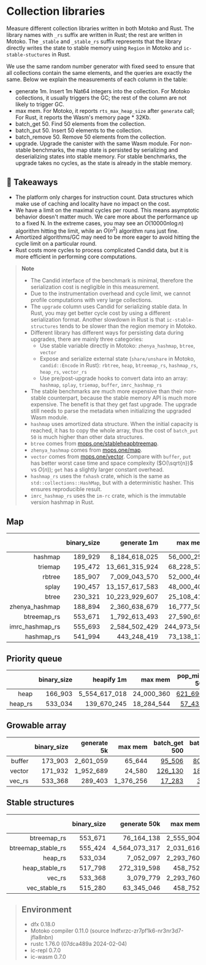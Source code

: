 # Collection libraries

Measure different collection libraries written in both Motoko and Rust. 
The library names with `_rs` suffix are written in Rust; the rest are written in Motoko.
The `_stable` and `_stable_rs` suffix represents that the library directly writes the state to stable memory using `Region` in Motoko and `ic-stable-stuctures` in Rust.

We use the same random number generator with fixed seed to ensure that all collections contain
the same elements, and the queries are exactly the same. Below we explain the measurements of each column in the table:

* generate 1m. Insert 1m Nat64 integers into the collection. For Motoko collections, it usually triggers the GC; the rest of the column are not likely to trigger GC.
* max mem. For Motoko, it reports `rts_max_heap_size` after `generate` call; For Rust, it reports the Wasm's memory page * 32Kb.
* batch_get 50. Find 50 elements from the collection.
* batch_put 50. Insert 50 elements to the collection.
* batch_remove 50. Remove 50 elements from the collection.
* upgrade. Upgrade the canister with the same Wasm module. For non-stable benchmarks, the map state is persisted by serializing and deserializing states into stable memory. For stable benchmarks, the upgrade takes no cycles, as the state is already in the stable memory.

## **💎 Takeaways**

* The platform only charges for instruction count. Data structures which make use of caching and locality have no impact on the cost.
* We have a limit on the maximal cycles per round. This means asymptotic behavior doesn't matter much. We care more about the performance up to a fixed N. In the extreme cases, you may see an $O(10000 n\log n)$ algorithm hitting the limit, while an $O(n^2)$ algorithm runs just fine.
* Amortized algorithms/GC may need to be more eager to avoid hitting the cycle limit on a particular round.
* Rust costs more cycles to process complicated Candid data, but it is more efficient in performing core computations.

> **Note**
>
> * The Candid interface of the benchmark is minimal, therefore the serialization cost is negligible in this measurement.
> * Due to the instrumentation overhead and cycle limit, we cannot profile computations with very large collections.
> * The `upgrade` column uses Candid for serializing stable data. In Rust, you may get better cycle cost by using a different serialization format. Another slowdown in Rust is that `ic-stable-structures` tends to be slower than the region memory in Motoko.
> * Different library has different ways for persisting data during upgrades, there are mainly three categories:
>   + Use stable variable directly in Motoko: `zhenya_hashmap`, `btree`, `vector`
>   + Expose and serialize external state (`share/unshare` in Motoko, `candid::Encode` in Rust): `rbtree`, `heap`, `btreemap_rs`, `hashmap_rs`, `heap_rs`, `vector_rs`
>   + Use pre/post-upgrade hooks to convert data into an array: `hashmap`, `splay`, `triemap`, `buffer`, `imrc_hashmap_rs`
> * The stable benchmarks are much more expensive than their non-stable counterpart, because the stable memory API is much more expensive. The benefit is that they get fast upgrade. The upgrade still needs to parse the metadata when initializing the upgraded Wasm module.
> * `hashmap` uses amortized data structure. When the initial capacity is reached, it has to copy the whole array, thus the cost of `batch_put 50` is much higher than other data structures.
> * `btree` comes from [mops.one/stableheapbtreemap](https://mops.one/stableheapbtreemap).
> * `zhenya_hashmap` comes from [mops.one/map](https://mops.one/map).
> * `vector` comes from [mops.one/vector](https://mops.one/vector). Compare with `buffer`, `put` has better worst case time and space complexity ($O(\sqrt{n})$ vs $O(n)$); `get` has a slightly larger constant overhead.
> * `hashmap_rs` uses the `fxhash` crate, which is the same as `std::collections::HashMap`, but with a deterministic hasher. This ensures reproducible result.
> * `imrc_hashmap_rs` uses the `im-rc` crate, which is the immutable version hashmap in Rust.


## Map

| |binary_size|generate 1m|max mem|batch_get 50|batch_put 50|batch_remove 50|upgrade|
|--:|--:|--:|--:|--:|--:|--:|--:|
|hashmap|189_929|8_184_618_025|56_000_256|[342_784](hashmap_get.svg)|[6_462_528_122](hashmap_put.svg)|[368_420](hashmap_remove.svg)|[10_728_193_099](hashmap_upgrade.svg)|
|triemap|195_472|13_661_315_924|68_228_576|[252_649](triemap_get.svg)|[657_794](triemap_put.svg)|[648_084](triemap_remove.svg)|[15_499_470_884](triemap_upgrade.svg)|
|rbtree|185_907|7_009_043_570|52_000_464|[116_348](rbtree_get.svg)|[318_320](rbtree_put.svg)|[330_226](rbtree_remove.svg)|[6_870_900_152](rbtree_upgrade.svg)|
|splay|190_457|13_157_617_583|48_000_400|[631_329](splay_get.svg)|[662_998](splay_put.svg)|[928_144](splay_remove.svg)|[4_308_925_798](splay_upgrade.svg)|
|btree|230_321|10_223_929_607|25_108_416|[357_912](btree_get.svg)|[485_794](btree_put.svg)|[539_490](btree_remove.svg)|[2_861_974_825](btree_upgrade.svg)|
|zhenya_hashmap|188_894|2_360_638_679|16_777_504|[58_204](zhenya_hashmap_get.svg)|[66_552](zhenya_hashmap_put.svg)|[79_675](zhenya_hashmap_remove.svg)|[3_018_208_083](zhenya_hashmap_upgrade.svg)|
|btreemap_rs|553_671|1_792_613_493|27_590_656|[75_414](btreemap_rs_get.svg)|[125_227](btreemap_rs_put.svg)|[86_761](btreemap_rs_remove.svg)|[3_204_184_669](btreemap_rs_upgrade.svg)|
|imrc_hashmap_rs|555_693|2_584_502_429|244_973_568|[38_020](imrc_hashmap_rs_get.svg)|[179_184](imrc_hashmap_rs_put.svg)|[116_050](imrc_hashmap_rs_remove.svg)|[6_262_892_389](imrc_hashmap_rs_upgrade.svg)|
|hashmap_rs|541_994|443_248_419|73_138_176|[21_565](hashmap_rs_get.svg)|[26_650](hashmap_rs_put.svg)|[24_961](hashmap_rs_remove.svg)|[1_565_649_003](hashmap_rs_upgrade.svg)|

## Priority queue

| |binary_size|heapify 1m|max mem|pop_min 50|put 50|pop_min 50|upgrade|
|--:|--:|--:|--:|--:|--:|--:|--:|
|heap|166_903|5_554_617_018|24_000_360|[621_690](heap_get.svg)|[227_224](heap_put.svg)|[592_588](heap_remove.svg)|[3_189_831_485](heap_upgrade.svg)|
|heap_rs|533_034|139_670_245|18_284_544|[57_437](heap_rs_get.svg)|[22_991](heap_rs_put.svg)|[57_485](heap_rs_remove.svg)|[648_953_257](heap_rs_upgrade.svg)|

## Growable array

| |binary_size|generate 5k|max mem|batch_get 500|batch_put 500|batch_remove 500|upgrade|
|--:|--:|--:|--:|--:|--:|--:|--:|
|buffer|173_903|2_601_059|65_644|[95_506](buffer_get.svg)|[803_474](buffer_put.svg)|[173_506](buffer_remove.svg)|[3_091_310](buffer_upgrade.svg)|
|vector|171_932|1_952_689|24_580|[126_130](vector_get.svg)|[186_485](vector_put.svg)|[176_123](vector_remove.svg)|[4_675_192](vector_upgrade.svg)|
|vec_rs|533_368|289_403|1_376_256|[17_283](vec_rs_get.svg)|[30_525](vec_rs_put.svg)|[23_285](vec_rs_remove.svg)|[3_826_760](vec_rs_upgrade.svg)|

## Stable structures

| |binary_size|generate 50k|max mem|batch_get 50|batch_put 50|batch_remove 50|upgrade|
|--:|--:|--:|--:|--:|--:|--:|--:|
|btreemap_rs|553_671|76_164_138|2_555_904|[64_972](btreemap_rs_get.svg)|[97_154](btreemap_rs_put.svg)|[85_766](btreemap_rs_remove.svg)|[139_625_748](btreemap_rs_upgrade.svg)|
|btreemap_stable_rs|555_424|4_564_073_317|2_031_616|[2_706_123](btreemap_stable_rs_get.svg)|[5_033_940](btreemap_stable_rs_put.svg)|[8_578_143](btreemap_stable_rs_remove.svg)|[729_341](btreemap_stable_rs_upgrade.svg)|
|heap_rs|533_034|7_052_097|2_293_760|[49_946](heap_rs_get.svg)|[23_239](heap_rs_put.svg)|[49_834](heap_rs_remove.svg)|[33_661_680](heap_rs_upgrade.svg)|
|heap_stable_rs|517_798|272_319_598|458_752|[2_306_666](heap_stable_rs_get.svg)|[239_309](heap_stable_rs_put.svg)|[2_289_588](heap_stable_rs_remove.svg)|[729_349](heap_stable_rs_upgrade.svg)|
|vec_rs|533_368|3_079_779|2_293_760|[17_283](vec_rs_get.svg)|[18_375](vec_rs_put.svg)|[17_673](vec_rs_remove.svg)|[31_322_355](vec_rs_upgrade.svg)|
|vec_stable_rs|515_280|63_345_046|458_752|[64_434](vec_stable_rs_get.svg)|[79_730](vec_stable_rs_put.svg)|[83_628](vec_stable_rs_remove.svg)|[729_352](vec_stable_rs_upgrade.svg)|

> ## Environment
> * dfx 0.18.0
> * Motoko compiler 0.11.0 (source lndfxrzc-zr7pf1k6-nr3nr3d7-jfla8nbn)
> * rustc 1.76.0 (07dca489a 2024-02-04)
> * ic-repl 0.7.0
> * ic-wasm 0.7.0
